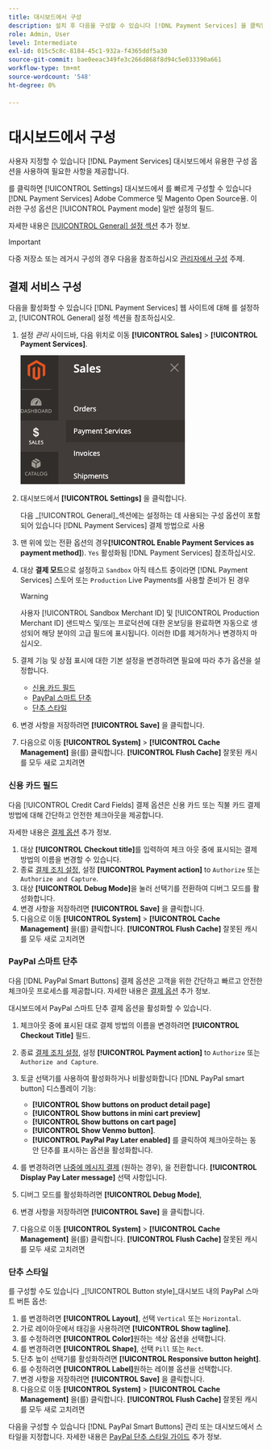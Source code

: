 ```yaml
---
title: 대시보드에서 구성
description: 설치 후 다음을 구성할 수 있습니다 [!DNL Payment Services] 을 클릭합니다.
role: Admin, User
level: Intermediate
exl-id: 015c5c8c-8184-45c1-932a-f4365ddf5a30
source-git-commit: bae0eeac349fe3c266d868f8d94c5e033390a661
workflow-type: tm+mt
source-wordcount: '548'
ht-degree: 0%

---
```


# 대시보드에서 구성

사용자 지정할 수 있습니다 [!DNL Payment Services] 대시보드에서 유용한 구성 옵션을 사용하여 필요한 사항을 제공합니다.

를 클릭하면 [!UICONTROL Settings] 대시보드에서 를 빠르게 구성할 수 있습니다 [!DNL Payment Services] Adobe Commerce 및 Magento Open Source용. 이러한 구성 옵션은 [!UICONTROL Payment mode] 일반 설정의 필드.

자세한 내용은 [[!UICONTROL General] 설정 섹션](#general-settings) 추가 정보.

>[!IMPORTANT]
>
> 다중 저장소 또는 레거시 구성의 경우 다음을 참조하십시오 [관리자에서 구성](configure-admin.md) 주제.

## 결제 서비스 구성

다음을 활성화할 수 있습니다 [!DNL Payment Services] 웹 사이트에 대해 를 설정하고, [!UICONTROL General] 설정 섹션을 참조하십시오.

1. 설정 _관리_ 사이드바, 다음 위치로 이동 **[!UICONTROL Sales]** > **[!UICONTROL Payment Services]**.

   ![대시보드 보기](assets/payment-services-menu-small.png)

1. 대시보드에서 **[!UICONTROL Settings]** 을 클릭합니다.

   다음 _[!UICONTROL General]_섹션에는 설정하는 데 사용되는 구성 옵션이 포함되어 있습니다 [!DNL Payment Services] 결제 방법으로 사용

1. 맨 위에 있는 전환 옵션의 경우&#x200B;**[!UICONTROL Enable Payment Services as payment method]**). `Yes` 활성화됨 [!DNL Payment Services] 참조하십시오.

1. 대상 **결제 모드**&#x200B;으로 설정하고 `Sandbox` 아직 테스트 중이라면 [!DNL Payment Services] 스토어 또는 `Production` Live Payments를 사용할 준비가 된 경우

   >[!WARNING]
   >
   >사용자 [!UICONTROL Sandbox Merchant ID] 및 [!UICONTROL Production Merchant ID] 샌드박스 및/또는 프로덕션에 대한 온보딩을 완료하면 자동으로 생성되어 해당 분야의 고급 필드에 표시됩니다. 이러한 ID를 제거하거나 변경하지 마십시오.

1. 결제 기능 및 상점 표시에 대한 기본 설정을 변경하려면 필요에 따라 추가 옵션을 설정합니다.

   - [신용 카드 필드](#credit-card-fields)
   - [PayPal 스마트 단추](#paypal-smart-buttons)
   - [단추 스타일](#button-style)

1. 변경 사항을 저장하려면 **[!UICONTROL Save]** 을 클릭합니다.

1. 다음으로 이동 **[!UICONTROL System]** > **[!UICONTROL Cache Management]** 을(를) 클릭합니다. **[!UICONTROL Flush Cache]** 잘못된 캐시를 모두 새로 고치려면

### 신용 카드 필드

다음 [!UICONTROL Credit Card Fields] 결제 옵션은 신용 카드 또는 직불 카드 결제 방법에 대해 간단하고 안전한 체크아웃을 제공합니다.

자세한 내용은 [결제 옵션](payments-options.md#paypal-smart-buttons) 추가 정보.

1. 대상 **[!UICONTROL Checkout title]**&#x200B;를 입력하여 체크 아웃 중에 표시되는 결제 방법의 이름을 변경할 수 있습니다.
1. 종료 [결제 조치 설정](production.md#set-payment-services-as-payment-method), 설정 **[!UICONTROL Payment action]** to `Authorize` 또는 `Authorize and Capture`.
1. 대상 **[!UICONTROL Debug Mode]**&#x200B;을 눌러 선택기를 전환하여 디버그 모드를 활성화합니다.
1. 변경 사항을 저장하려면 **[!UICONTROL Save]** 을 클릭합니다.
1. 다음으로 이동 **[!UICONTROL System]** > **[!UICONTROL Cache Management]** 을(를) 클릭합니다. **[!UICONTROL Flush Cache]** 잘못된 캐시를 모두 새로 고치려면

### PayPal 스마트 단추

다음 [!DNL PayPal Smart Buttons] 결제 옵션은 고객을 위한 간단하고 빠르고 안전한 체크아웃 프로세스를 제공합니다. 자세한 내용은 [결제 옵션](payments-options.md#paypal-smart-buttons) 추가 정보.

대시보드에서 PayPal 스마트 단추 결제 옵션을 활성화할 수 있습니다.

1. 체크아웃 중에 표시된 대로 결제 방법의 이름을 변경하려면 **[!UICONTROL Checkout Title]** 필드.
1. 종료 [결제 조치 설정](production.md#set-payment-services-as-payment-method), 설정 **[!UICONTROL Payment action]** to `Authorize` 또는 `Authorize and Capture`.
1. 토글 선택기를 사용하여 활성화하거나 비활성화합니다 [!DNL PayPal smart button] 디스플레이 기능:
   - **[!UICONTROL Show buttons on product detail page]**
   - **[!UICONTROL Show buttons in mini cart preview]**
   - **[!UICONTROL Show buttons on cart page]**
   - **[!UICONTROL Show Venmo button]**.
   - **[!UICONTROL PayPal Pay Later enabled]** 를 클릭하여 체크아웃하는 동안 단추를 표시하는 옵션을 활성화합니다.

1. 를 변경하려면 [나중에 메시지 결제](payments-options.md#pay-later-button) (원하는 경우), 을 전환합니다. **[!UICONTROL Display Pay Later message]** 선택 사항입니다.
1. 디버그 모드를 활성화하려면 **[!UICONTROL Debug Mode]**,
1. 변경 사항을 저장하려면 **[!UICONTROL Save]** 을 클릭합니다.
1. 다음으로 이동 **[!UICONTROL System]** > **[!UICONTROL Cache Management]** 을(를) 클릭합니다. **[!UICONTROL Flush Cache]** 잘못된 캐시를 모두 새로 고치려면

### 단추 스타일

를 구성할 수도 있습니다 _[!UICONTROL Button style]_대시보드 내의 PayPal 스마트 버튼 옵션:

1. 를 변경하려면 **[!UICONTROL Layout]**, 선택 `Vertical` 또는 `Horizontal`.
1. 가로 레이아웃에서 태깅을 사용하려면 **[!UICONTROL Show tagline]**.
1. 를 수정하려면 **[!UICONTROL Color]**&#x200B;원하는 색상 옵션을 선택합니다.
1. 를 변경하려면 **[!UICONTROL Shape]**, 선택 `Pill` 또는 `Rect`.
1. 단추 높이 선택기를 활성화하려면 **[!UICONTROL Responsive button height]**.
1. 를 수정하려면 **[!UICONTROL Label]**&#x200B;원하는 레이블 옵션을 선택합니다.
1. 변경 사항을 저장하려면 **[!UICONTROL Save]** 을 클릭합니다.
1. 다음으로 이동 **[!UICONTROL System]** > **[!UICONTROL Cache Management]** 을(를) 클릭합니다. **[!UICONTROL Flush Cache]** 잘못된 캐시를 모두 새로 고치려면

다음을 구성할 수 있습니다 [!DNL PayPal Smart Buttons] 관리 또는 대시보드에서 스타일을 지정합니다. 자세한 내용은 [PayPal 단추 스타일 가이드](https://developer.paypal.com/docs/checkout/standard/customize/buttons-style-guide/) 추가 정보.
